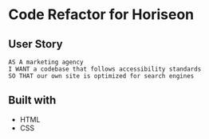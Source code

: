 # Code Refactor for Horiseon

## User Story
```
AS A marketing agency
I WANT a codebase that follows accessibility standards
SO THAT our own site is optimized for search engines
```

## Built with

- HTML
- CSS
